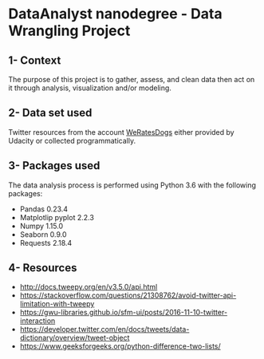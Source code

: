 # DataAnalyst nanodegree - Data Wrangling Project

## 1- Context
The purpose of this project is to gather, assess, and clean data then act on it through analysis, visualization and/or modeling.

## 2- Data set used
Twitter resources from the account [WeRatesDogs](https://twitter.com/dog_rates?lang=en) either provided by Udacity or collected programmatically.

## 3- Packages used
The data analysis process is performed using Python 3.6 with the following packages:
- Pandas 0.23.4
- Matplotlip pyplot 2.2.3
- Numpy 1.15.0
- Seaborn 0.9.0
- Requests 2.18.4

## 4- Resources
- http://docs.tweepy.org/en/v3.5.0/api.html
- https://stackoverflow.com/questions/21308762/avoid-twitter-api-limitation-with-tweepy
- https://gwu-libraries.github.io/sfm-ui/posts/2016-11-10-twitter-interaction
- https://developer.twitter.com/en/docs/tweets/data-dictionary/overview/tweet-object
- https://www.geeksforgeeks.org/python-difference-two-lists/